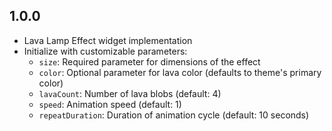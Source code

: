 ## 1.0.0

* Lava Lamp Effect widget implementation
* Initialize with customizable parameters:
  * `size`: Required parameter for dimensions of the effect
  * `color`: Optional parameter for lava color (defaults to theme's primary color)
  * `lavaCount`: Number of lava blobs (default: 4)
  * `speed`: Animation speed (default: 1)
  * `repeatDuration`: Duration of animation cycle (default: 10 seconds)
